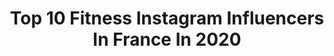 ---
title: Top 10 Fitness Instagram Influencers In France In 2020
description: >-
  Find top fitness Instagram influencers in France in 2020. Most popular hashtags: #fitness #gym #fitfrenchies #fitnessmotivation.
platform: Instagram
profiles:
  - username: "alexandra_maia19"
    fullname: >-
      Alexandra Maia 🇫🇷
    location: "France"
    followers: 9793
    engagement: 1507
    commentsToLikes: 0.061730
    id: ck8t3yj7z4yew0j78vxrsns3q
    verified: false
    hashtags: "#train, #dansmabulle, #boxe, #puissance"
  - username: "be.celine"
    fullname: >-
      🐍Céline
    location: "France"
    followers: 4344
    engagement: 2197
    commentsToLikes: 0.233062
    id: ck5bvcmakjdzc0i11xpw4q5t4
    verified: false
    hashtags: "#abdos, #shootingsports, #wheyprotein, #metz"
  - username: "marie.cardona_"
    fullname: >-
      PROZIS -> CARDONA
    location: "France"
    followers: 11125
    engagement: 1626
    commentsToLikes: 0.055329
    id: ck8t4zb128brj0j78uc5eqnji
    verified: false
    hashtags: "#shape, #picoftheweek, #determination, #bodypositive"
  - username: "madbblondie"
    fullname: >-
      _ MADI 💎💋
    location: "France"
    followers: 3618
    engagement: 1990
    commentsToLikes: 0.134243
    id: ck6ufvxblzfzm0j719w5ozfdr
    verified: false
    hashtags: "#girl, #moselle, #dabo, #mydog"
  - username: "mvdemoiselle.jenny"
    fullname: >-
      Jenny🌹
    location: "France"
    followers: 5156
    engagement: 1315
    commentsToLikes: 0.185683
    id: ck8tch7hbzgsm0j78mgkak8mk
    verified: false
    hashtags: "#cozymorning, #fashionstyle, #outfitinspo, #mywhowhatwear"
  - username: "erwix_jvn"
    fullname: >-
      Erwan
    location: "France"
    followers: 12994
    engagement: 927
    commentsToLikes: 0.081658
    id: ck6ttwnk1czxc0j71jmlfvqvo
    verified: false
    hashtags: "#teamtempka, #snow, #valentineday, #parisian"
  - username: "stylish_star_ayush"
    fullname: >-
      Ayush Mehta
    location: "France"
    followers: 6752
    engagement: 993
    commentsToLikes: 0.147316
    id: ck8ta0kz3q0le0j787iarxh9q
    verified: false
    hashtags: "#gym, #gymmotivation, #colur, #kamkaronamkaro"
  - username: "val_1152"
    fullname: >-
      Valérie _ Fitness & Féminité
    location: "France"
    followers: 7465
    engagement: 984
    commentsToLikes: 0.124611
    id: ck8t60cnbbt3t0j78ng1qwgmk
    verified: false
    hashtags: "#teamsosobodyshape, #music, #fitmum, #after40"
  - username: "inessiadream"
    fullname: >-
      𝙄𝙉𝙀𝙎𝙎𝙄𝘼 🇫🇷 🎤🎶
    location: "France"
    followers: 13597
    engagement: 897
    commentsToLikes: 0.540019
    id: ck6u56g6m7v8e0j718uyyvz0f
    verified: false
    hashtags: "#picoftheday, #urbanclothing, #frenchfrieslover, #pinkobag"
  - username: "ilsekwant_"
    fullname: >-
      Ilse Kwant
    location: "France"
    followers: 34017
    engagement: 975
    commentsToLikes: 0.054620
    id: ck5q7r7d82rg30i11evwupgte
    verified: false
    hashtags: "#bathroom, #icaniwill, #blondhair, #sunday"
---
